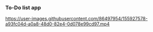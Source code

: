 ### To-Do list app

https://user-images.githubusercontent.com/86497954/155927578-a93fc04d-a0a8-48d0-82e4-0d078e99cd97.mp4

